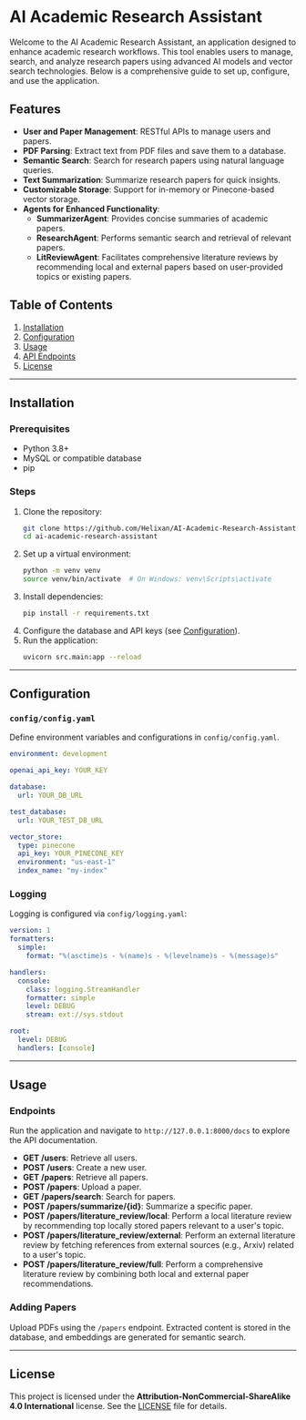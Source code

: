 # AI Academic Research Assistant

Welcome to the AI Academic Research Assistant, an application designed to enhance academic research workflows. This tool enables users to manage, search, and analyze research papers using advanced AI models and vector search technologies. Below is a comprehensive guide to set up, configure, and use the application.

## Features
- **User and Paper Management**: RESTful APIs to manage users and papers.
- **PDF Parsing**: Extract text from PDF files and save them to a database.
- **Semantic Search**: Search for research papers using natural language queries.
- **Text Summarization**: Summarize research papers for quick insights.
- **Customizable Storage**: Support for in-memory or Pinecone-based vector storage.
- **Agents for Enhanced Functionality**:
  - **SummarizerAgent**: Provides concise summaries of academic papers.
  - **ResearchAgent**: Performs semantic search and retrieval of relevant papers.
  - **LitReviewAgent**: Facilitates comprehensive literature reviews by recommending local and external papers based on user-provided topics or existing papers.

## Table of Contents
1. [Installation](#installation)
2. [Configuration](#configuration)
3. [Usage](#usage)
4. [API Endpoints](#api-endpoints)
5. [License](#license)

---

## Installation

### Prerequisites
- Python 3.8+
- MySQL or compatible database
- pip

### Steps
1. Clone the repository:
   ```bash
   git clone https://github.com/Helixan/AI-Academic-Research-Assistant.git
   cd ai-academic-research-assistant
   ```
2. Set up a virtual environment:
   ```bash
   python -m venv venv
   source venv/bin/activate  # On Windows: venv\Scripts\activate
   ```
3. Install dependencies:
   ```bash
   pip install -r requirements.txt
   ```
4. Configure the database and API keys (see [Configuration](#configuration)).
5. Run the application:
   ```bash
   uvicorn src.main:app --reload
   ```

---

## Configuration

### `config/config.yaml`
Define environment variables and configurations in `config/config.yaml`.

```yaml
environment: development

openai_api_key: YOUR_KEY

database:
  url: YOUR_DB_URL

test_database:
  url: YOUR_TEST_DB_URL

vector_store:
  type: pinecone
  api_key: YOUR_PINECONE_KEY
  environment: "us-east-1"
  index_name: "my-index"
```

### Logging
Logging is configured via `config/logging.yaml`:
```yaml
version: 1
formatters:
  simple:
    format: "%(asctime)s - %(name)s - %(levelname)s - %(message)s"

handlers:
  console:
    class: logging.StreamHandler
    formatter: simple
    level: DEBUG
    stream: ext://sys.stdout

root:
  level: DEBUG
  handlers: [console]
```

---

## Usage

### Endpoints
Run the application and navigate to `http://127.0.0.1:8000/docs` to explore the API documentation.

- **GET /users**: Retrieve all users.
- **POST /users**: Create a new user.
- **GET /papers**: Retrieve all papers.
- **POST /papers**: Upload a paper.
- **GET /papers/search**: Search for papers.
- **POST /papers/summarize/{id}**: Summarize a specific paper.
- **POST /papers/literature_review/local**: Perform a local literature review by recommending top locally stored papers relevant to a user's topic.
- **POST /papers/literature_review/external**: Perform an external literature review by fetching references from external sources (e.g., Arxiv) related to a user's topic.
- **POST /papers/literature_review/full**: Perform a comprehensive literature review by combining both local and external paper recommendations.

### Adding Papers
Upload PDFs using the `/papers` endpoint. Extracted content is stored in the database, and embeddings are generated for semantic search.

---

## License
This project is licensed under the **Attribution-NonCommercial-ShareAlike 4.0 International** license. See the [LICENSE](LICENSE) file for details.
